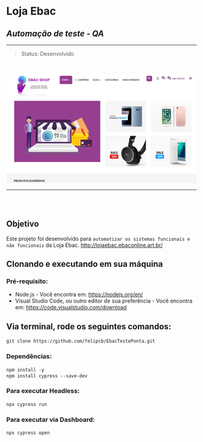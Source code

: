 # **Loja Ebac** 
## *Automação de teste - QA*

___
> Status: Desenvolvido 
<br>

![img](https://github.com/felipcb/EbacTestePonta/blob/main/images/ebacLoja.png)
___

<br>
<br>

## Objetivo
Este projeto foi desenvolvido para `automatizar os sistemas funcionais e não funcionais` da Loja Ebac.
http://lojaebac.ebaconline.art.br/

## Clonando e executando em sua máquina 

### Pré-requisito:
- Node.js - Você encontra em: https://nodejs.org/en/
- Visual Studio Code, ou outro editor de sua preferência - Você encontra em: https://code.visualstudio.com/download

## Via terminal, rode os seguintes comandos:
```
git clone https://github.com/felipcb/EbacTestePonta.git
```

### Dependências:
``` 
npm install -y
npm install cypress --save-dev
```

### Para executar Headless:
```
npx cypress run
```

### Para executar via Dashboard:
``` 
npx cypress open
```